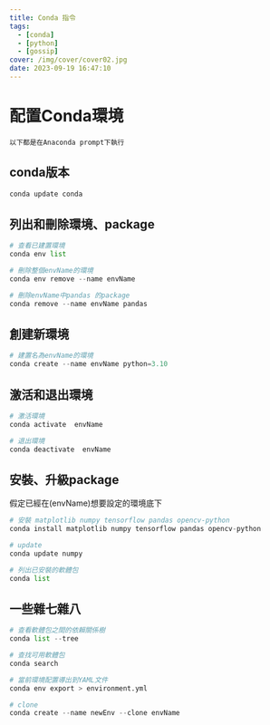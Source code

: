 ```yaml
---
title: Conda 指令
tags:
  - [conda]
  - [python]
  - [gossip]
cover: /img/cover/cover02.jpg
date: 2023-09-19 16:47:10
---
```


# 配置Conda環境

`以下都是在Anaconda prompt下執行`

## conda版本

```python
conda update conda
```

## **列出和刪除環境、package**

```python
# 查看已建置環境
conda env list

# 刪除整個envName的環境
conda env remove --name envName

# 刪除envName中pandas 的package
conda remove --name envName pandas 
```

## **創建新環境**

```python
# 建置名為envName的環境
conda create --name envName python=3.10
```

## **激活和退出環境**

```python
# 激活環境
conda activate  envName

# 退出環境
conda deactivate  envName
```

## 安裝、升級package

假定已經在(envName)想要設定的環境底下

```python
# 安裝 matplotlib numpy tensorflow pandas opencv-python 
conda install matplotlib numpy tensorflow pandas opencv-python 

# update
conda update numpy

# 列出已安裝的軟體包
conda list
```

## 一些雜七雜八

```python
# 查看軟體包之間的依賴關係樹
conda list --tree   

# 查找可用軟體包
conda search

# 當前環境配置導出到YAML文件
conda env export > environment.yml

# clone
conda create --name newEnv --clone envName

```
